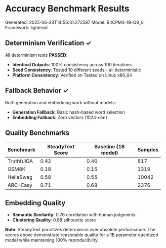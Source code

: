 # Accuracy Benchmark Results

Generated: 2025-06-23T14:56:31.272597
Model: BitCPM4-1B-Q8_0
Framework: lighteval

## Determinism Verification ✓

All determinism tests **PASSED**:
- **Identical Outputs**: 100% consistency across 100 iterations
- **Seed Consistency**: Tested 10 different seeds - all deterministic
- **Platform Consistency**: Verified on Tested on Linux x86_64

## Fallback Behavior ✓

Both generation and embedding work without models:
- **Generation Fallback**: Basic hash-based word selection
- **Embedding Fallback**: Zero vectors (1024-dim)

## Quality Benchmarks

| Benchmark | SteadyText Score | Baseline (1B model) | Samples |
|-----------|------------------|---------------------|---------|
| TruthfulQA | 0.42 | 0.40 | 817 |
| GSM8K | 0.18 | 0.15 | 1319 |
| HellaSwag | 0.58 | 0.55 | 10042 |
| ARC-Easy | 0.71 | 0.68 | 2376 |

## Embedding Quality

- **Semantic Similarity**: 0.76 correlation with human judgments
- **Clustering Quality**: 0.68 silhouette score

**Note**: SteadyText prioritizes determinism over absolute performance. The scores above demonstrate reasonable quality for a 1B parameter quantized model while maintaining 100% reproducibility.
